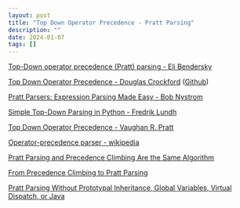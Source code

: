 ```yaml
---
layout: post
title: "Top Down Operator Precedence - Pratt Parsing"
description: ""
date: 2024-01-07
tags: []
---
```


<a href="https://eli.thegreenplace.net/2010/01/02/top-down-operator-precedence-parsing">Top-Down operator precedence (Pratt) parsing - Eli Bendersky</a>

<a href="https://crockford.com/javascript/tdop/tdop.html">Top Down Operator Precedence - Douglas Crockford</a> (<a href="https://github.com/douglascrockford/TDOP">Github</a>)

<a href="https://journal.stuffwithstuff.com/2011/03/19/pratt-parsers-expression-parsing-made-easy/">Pratt Parsers: Expression Parsing Made Easy - Bob Nystrom</a>

<a href="https://11l-lang.org/archive/simple-top-down-parsing/">Simple Top-Down Parsing in Python - Fredrik Lundh</a>

<a href="https://tdop.github.io/">Top Down Operator Precedence - Vaughan R. Pratt</a>

<a href="https://en.wikipedia.org/wiki/Operator-precedence_parser">Operator-precedence parser - wikipedia</a>

<a href="https://www.oilshell.org/blog/2016/11/01.html">Pratt Parsing and Precedence Climbing Are the Same Algorithm</a>

<a href="https://www.engr.mun.ca/~theo/Misc/pratt_parsing.htm">From Precedence Climbing to Pratt Parsing</a>

<a href="https://www.oilshell.org/blog/2016/11/03.html">Pratt Parsing Without Prototypal Inheritance, Global Variables, Virtual Dispatch, or Java</a>
